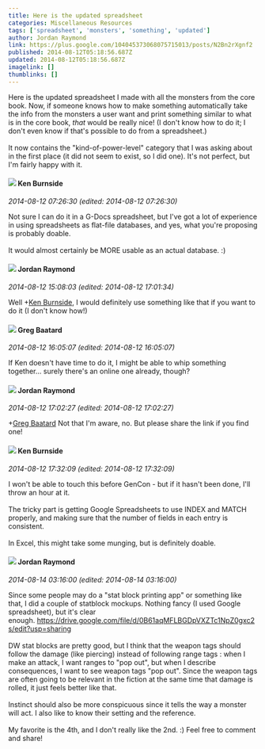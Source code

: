 ```yaml
---
title: Here is the updated spreadsheet
categories: Miscellaneous Resources
tags: ['spreadsheet', 'monsters', 'something', 'updated']
author: Jordan Raymond
link: https://plus.google.com/104045373068075715013/posts/N2Bn2rXgnf2
published: 2014-08-12T05:18:56.687Z
updated: 2014-08-12T05:18:56.687Z
imagelink: []
thumblinks: []
---
```


Here is the updated spreadsheet I made with all the monsters from the core book. Now, if someone knows how to make something automatically take the info from the monsters a user want and print something similar to what is in the core book, <i>that</i> would be really nice! (I don&#39;t know how to do it; I don&#39;t even know if that&#39;s possible to do from a spreadsheet.) <br /><br />It now contains the &quot;kind-of-power-level&quot; category that I was asking about in the first place (it did not seem to exist, so I did one). It&#39;s not perfect, but I&#39;m fairly happy with it.
<div id='comment z134utjgsyvtd5pnx23asnuwqubxhtopj04'>
  <h4><img src='{{site.baseurl}}//images/avatars/110585918309275275520_photo.jpg'> Ken Burnside</h4>
      <p><cite>2014-08-12 07:26:30 (edited: 2014-08-12 07:26:30)</cite></p>
        <p>Not sure I can do it in a G-Docs spreadsheet, but I&#39;ve got a lot of experience in using spreadsheets as flat-file databases, and yes, what you&#39;re proposing is probably doable.<br /><br />It would almost certainly be MORE usable as an actual database. :)</p>
</div>
        

<div id='comment z134utjgsyvtd5pnx23asnuwqubxhtopj04'>
  <h4><img src='{{site.baseurl}}//images/avatars/104045373068075715013_photo.jpg'> Jordan Raymond</h4>
      <p><cite>2014-08-12 15:08:03 (edited: 2014-08-12 17:01:34)</cite></p>
        <p>Well <span class="proflinkWrapper"><span class="proflinkPrefix">+</span><a class="proflink" href="https://plus.google.com/110585918309275275520" oid="110585918309275275520">Ken Burnside</a></span>, I would definitely use something like that if you want to do it (I don&#39;t know how!)</p>
</div>
        

<div id='comment z134utjgsyvtd5pnx23asnuwqubxhtopj04'>
  <h4><img src='{{site.baseurl}}//images/avatars/100270260161588630286_photo.jpg'> Greg Baatard</h4>
      <p><cite>2014-08-12 16:05:07 (edited: 2014-08-12 16:05:07)</cite></p>
        <p>If Ken doesn&#39;t have time to do it, I might be able to whip something together... surely there&#39;s an online one already, though?</p>
</div>
        

<div id='comment z134utjgsyvtd5pnx23asnuwqubxhtopj04'>
  <h4><img src='{{site.baseurl}}//images/avatars/104045373068075715013_photo.jpg'> Jordan Raymond</h4>
      <p><cite>2014-08-12 17:02:27 (edited: 2014-08-12 17:02:27)</cite></p>
        <p><span class="proflinkWrapper"><span class="proflinkPrefix">+</span><a class="proflink" href="https://plus.google.com/100270260161588630286" oid="100270260161588630286">Greg Baatard</a></span> Not that I&#39;m aware, no. But please share the link if you find one!</p>
</div>
        

<div id='comment z134utjgsyvtd5pnx23asnuwqubxhtopj04'>
  <h4><img src='{{site.baseurl}}//images/avatars/110585918309275275520_photo.jpg'> Ken Burnside</h4>
      <p><cite>2014-08-12 17:32:09 (edited: 2014-08-12 17:32:09)</cite></p>
        <p>I won&#39;t be able to touch this before GenCon - but if it hasn&#39;t been done, I&#39;ll throw an hour at it.<br /><br />The tricky part is getting Google Spreadsheets to use INDEX and MATCH properly, and making sure that the number of fields in each entry is consistent.<br /><br />In Excel, this might take some munging, but is definitely doable.</p>
</div>
        

<div id='comment z134utjgsyvtd5pnx23asnuwqubxhtopj04'>
  <h4><img src='{{site.baseurl}}//images/avatars/104045373068075715013_photo.jpg'> Jordan Raymond</h4>
      <p><cite>2014-08-14 03:16:00 (edited: 2014-08-14 03:16:00)</cite></p>
        <p>Since some people may do a &quot;stat block printing app&quot; or something like that, I did a couple of statblock mockups. Nothing fancy (I used Google spreadsheet), but it&#39;s clear enough. <a href="https://drive.google.com/file/d/0B61aqMFLBGDpVXZTc1NpZ0gxc2s/edit?usp=sharing" class="ot-anchor">https://drive.google.com/file/d/0B61aqMFLBGDpVXZTc1NpZ0gxc2s/edit?usp=sharing</a> <br /><br />DW stat blocks are pretty good, but I think that the weapon tags should follow the damage (like piercing) instead of following range tags : when I make an attack, I want ranges to &quot;pop out&quot;, but when I describe consequences, I want to see weapon tags &quot;pop out&quot;. Since the weapon tags are often going to be relevant in the fiction at the same time that damage is rolled, it just feels better like that.<br /><br />Instinct should also be more conspicuous since it tells the way a monster will act. I also like to know their setting and the reference.<br /><br />My favorite is the 4th, and I don&#39;t really like the 2nd. :) Feel free to comment and share! </p>
</div>
        